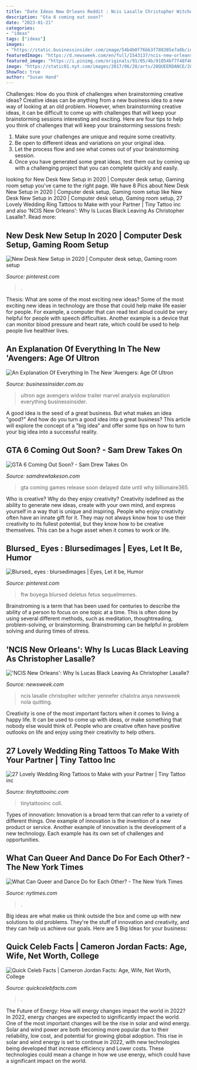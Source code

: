 ```yaml
---
title: "Date Ideas New Orleans Reddit : Ncis Lasalle Christopher Witcher Yennefer Chalotra Anya Newsweek Nola Quitting"
description: "Gta 6 coming out soon?"
date: "2023-01-21"
categories:
- "ideas"
tags: ["ideas"]
images:
- "https://static.businessinsider.com/image/54b4b0f76bb3f788385e7a8b/image.jpg"
featuredImage: "https://d.newsweek.com/en/full/1543137/ncis-new-orleans-lucas-black.jpg"
featured_image: "https://i.pinimg.com/originals/91/05/4b/91054bf7f48f460a31bd20bbf29f725f.jpg"
image: "https://static01.nyt.com/images/2017/06/28/arts/28QUEERDANCE/28QUEERDANCE-facebookJumbo.jpg%3fyear%3d2017%26h%3d549%26w%3d1050%26sig%3d0xd97a2102b987857282a52291e5376b8c"
ShowToc: true
author: "Susan Hand"
---
```



Challenges: How do you think of challenges when brainstorming creative ideas?
Creative ideas can be anything from a new business idea to a new way of looking at an old problem. However, when brainstorming creative ideas, it can be difficult to come up with challenges that will keep your brainstorming sessions interesting and exciting. Here are four tips to help you think of challenges that will keep your brainstorming sessions fresh: 
1) Make sure your challenges are unique and require some creativity.
2) Be open to different ideas and variations on your original idea.
3) Let the process flow and see what comes out of your brainstorming session.
4) Once you have generated some great ideas, test them out by coming up with a challenging project that you can complete quickly and easily.

	

		
looking for New Desk New Setup in 2020 | Computer desk setup, Gaming room setup you've came to the right page. We have 8 Pics about New Desk New Setup in 2020 | Computer desk setup, Gaming room setup like New Desk New Setup in 2020 | Computer desk setup, Gaming room setup, 27 Lovely Wedding Ring Tattoos to Make with your Partner | Tiny Tattoo inc and also &#039;NCIS New Orleans&#039;: Why Is Lucas Black Leaving As Christopher Lasalle?. Read more:
		
    
## New Desk New Setup In 2020 | Computer Desk Setup, Gaming Room Setup

<img loading=lazy src="https://i.pinimg.com/originals/91/05/4b/91054bf7f48f460a31bd20bbf29f725f.jpg" onerror="this.onerror=null;this.src='https://tse4.mm.bing.net/th?id=OIP.h783-N5rHHFI5_Dngs1EFQHaFj&amp;pid=15.1';" alt="New Desk New Setup in 2020 | Computer desk setup, Gaming room setup">

_Source: pinterest.com_

>. 

	

Thesis: What are some of the most exciting new ideas?
Some of the most exciting new ideas in technology are those that could help make life easier for people. For example, a computer that can read text aloud could be very helpful for people with speech difficulties. Another example is a device that can monitor blood pressure and heart rate, which could be used to help people live healthier lives.

    
## An Explanation Of Everything In The New &#039;Avengers: Age Of Ultron

<img loading=lazy src="https://static.businessinsider.com/image/54b4b0f76bb3f788385e7a8b/image.jpg" onerror="this.onerror=null;this.src='https://tse2.mm.bing.net/th?id=OIP.KfhA8E3DhuJZsj1p1D-FFAHaDs&amp;pid=15.1';" alt="An Explanation Of Everything In The New &#039;Avengers: Age Of Ultron">

_Source: businessinsider.com.au_

>ultron age avengers widow trailer marvel analysis explanation everything businessinsider. 

	

A good idea is the seed of a great business. But what makes an idea "good?" And how do you turn a good idea into a great business? This article will explore the concept of a "big idea" and offer some tips on how to turn your big idea into a successful reality.

    
## GTA 6 Coming Out Soon? - Sam Drew Takes On

<img loading=lazy src="https://samdrewtakeson.com/wp-content/uploads/2017/12/GTA-6-Release-Date.jpg" onerror="this.onerror=null;this.src='https://tse3.mm.bing.net/th?id=OIP.M4gNVXOi8lMm8_A0fbN1QAHaEK&amp;pid=15.1';" alt="GTA 6 Coming Out Soon? - Sam Drew Takes On">

_Source: samdrewtakeson.com_

>gta coming games release soon delayed date until why billionaire365. 

	

Who is creative? Why do they enjoy creativity?
Creativity isdefined as the ability to generate new ideas, create with your own mind, and express yourself in a way that is unique and inspiring. People who enjoy creativity often have an innate gift for it. They may not always know how to use their creativity to its fullest potential, but they know how to be creative themselves. This can be a huge asset when it comes to work or life.

    
## Blursed_ Eyes : Blursedimages | Eyes, Let It Be, Humor

<img loading=lazy src="https://i.pinimg.com/736x/1b/60/0e/1b600e440168e9941eeabe12833724fd.jpg" onerror="this.onerror=null;this.src='https://tse3.mm.bing.net/th?id=OIP.8dyeXn-STeAn-VC8f9XKSgHaHa&amp;pid=15.1';" alt="Blursed_ eyes : blursedimages | Eyes, Let it be, Humor">

_Source: pinterest.com_

>ftw boyega blursed deletus fetus sequelmemes. 

	

Brainstroming is a term that has been used for centuries to describe the ability of a person to focus on one topic at a time. This is often done by using several different methods, such as meditation, thoughtreading, problem-solving, or brainstorming. Brainstroming can be helpful in problem solving and during times of stress.

    
## &#039;NCIS New Orleans&#039;: Why Is Lucas Black Leaving As Christopher Lasalle?

<img loading=lazy src="https://d.newsweek.com/en/full/1543137/ncis-new-orleans-lucas-black.jpg" onerror="this.onerror=null;this.src='https://tse1.mm.bing.net/th?id=OIP.La_MzCaYjv16IiVDrgZfcQHaE8&amp;pid=15.1';" alt="&#039;NCIS New Orleans&#039;: Why Is Lucas Black Leaving As Christopher Lasalle?">

_Source: newsweek.com_

>ncis lasalle christopher witcher yennefer chalotra anya newsweek nola quitting. 

	

Creativity is one of the most important factors when it comes to living a happy life. It can be used to come up with ideas, or make something that nobody else would think of. People who are creative often have positive outlooks on life and enjoy using their creativity to help others.

    
## 27 Lovely Wedding Ring Tattoos To Make With Your Partner | Tiny Tattoo Inc

<img loading=lazy src="https://tinytattooinc.com/wp-content/uploads/2020/09/husband-and-wife-coll-wedding-ring-tattoos-ideas-for-marriagee-683x1024.jpg" onerror="this.onerror=null;this.src='https://tse4.mm.bing.net/th?id=OIP.CBL_krtjKamK6qr3-keI-gHaLG&amp;pid=15.1';" alt="27 Lovely Wedding Ring Tattoos to Make with your Partner | Tiny Tattoo inc">

_Source: tinytattooinc.com_

>tinytattooinc coll. 

	

Types of innovation:
Innovation is a broad term that can refer to a variety of different things. One example of innovation is the invention of a new product or service. Another example of innovation is the development of a new technology. Each example has its own set of challenges and opportunities.

    
## What Can Queer And Dance Do For Each Other? - The New York Times

<img loading=lazy src="https://static01.nyt.com/images/2017/06/28/arts/28QUEERDANCE/28QUEERDANCE-facebookJumbo.jpg%3fyear%3d2017%26h%3d549%26w%3d1050%26sig%3d0xd97a2102b987857282a52291e5376b8c" onerror="this.onerror=null;this.src='https://tse3.mm.bing.net/th?id=OIP.lP0qn46qZbn9NOHWxn2jywHaD3&amp;pid=15.1';" alt="What Can Queer and Dance Do for Each Other? - The New York Times">

_Source: nytimes.com_

>. 

	

Big ideas are what make us think outside the box and come up with new solutions to old problems. They're the stuff of innovation and creativity, and they can help us achieve our goals. Here are 5 Big Ideas for your business: 

    
## Quick Celeb Facts | Cameron Jordan Facts: Age, Wife, Net Worth, College

<img loading=lazy src="https://quickcelebfacts.com/storage/app/uploads/public/5de/235/c97/5de235c973e4a684786838.jpg" onerror="this.onerror=null;this.src='https://tse4.mm.bing.net/th?id=OIP.quC8pjAVzrE29vH_qFRMGgHaJx&amp;pid=15.1';" alt="Quick Celeb Facts | Cameron Jordan Facts: Age, Wife, Net Worth, College">

_Source: quickcelebfacts.com_

>. 

	

The Future of Energy: How will energy changes impact the world in 2022?
In 2022, energy changes are expected to significantly impact the world. One of the most important changes will be the rise in solar and wind energy. Solar and wind power are both becoming more popular due to their reliability, low cost, and potential for growing global adoption. This rise in solar and wind energy is set to continue in 2022, with new technologies being developed that increase efficiency and Lower costs. These technologies could mean a change in how we use energy, which could have a significant impact on the world.

